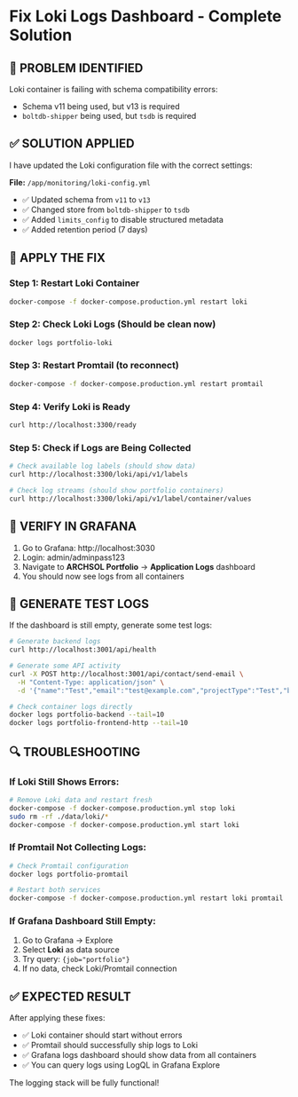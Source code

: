 # Fix Loki Logs Dashboard - Complete Solution

## 🔧 **PROBLEM IDENTIFIED**
Loki container is failing with schema compatibility errors:
- Schema v11 being used, but v13 is required
- `boltdb-shipper` being used, but `tsdb` is required

## ✅ **SOLUTION APPLIED**
I have updated the Loki configuration file with the correct settings:

**File:** `/app/monitoring/loki-config.yml`
- ✅ Updated schema from `v11` to `v13`
- ✅ Changed store from `boltdb-shipper` to `tsdb`
- ✅ Added `limits_config` to disable structured metadata
- ✅ Added retention period (7 days)

## 🚀 **APPLY THE FIX**

### Step 1: Restart Loki Container
```bash
docker-compose -f docker-compose.production.yml restart loki
```

### Step 2: Check Loki Logs (Should be clean now)
```bash
docker logs portfolio-loki
```

### Step 3: Restart Promtail (to reconnect)
```bash
docker-compose -f docker-compose.production.yml restart promtail
```

### Step 4: Verify Loki is Ready
```bash
curl http://localhost:3300/ready
```

### Step 5: Check if Logs are Being Collected
```bash
# Check available log labels (should show data)
curl http://localhost:3300/loki/api/v1/labels

# Check log streams (should show portfolio containers)
curl http://localhost:3300/loki/api/v1/label/container/values
```

## 🎯 **VERIFY IN GRAFANA**

1. Go to Grafana: http://localhost:3030
2. Login: admin/adminpass123
3. Navigate to **ARCHSOL Portfolio** → **Application Logs** dashboard
4. You should now see logs from all containers

## 🧪 **GENERATE TEST LOGS**

If the dashboard is still empty, generate some test logs:

```bash
# Generate backend logs
curl http://localhost:3001/api/health

# Generate some API activity
curl -X POST http://localhost:3001/api/contact/send-email \
  -H "Content-Type: application/json" \
  -d '{"name":"Test","email":"test@example.com","projectType":"Test","budget":"1000","timeline":"1 month","message":"Test log generation"}'

# Check container logs directly
docker logs portfolio-backend --tail=10
docker logs portfolio-frontend-http --tail=10
```

## 🔍 **TROUBLESHOOTING**

### If Loki Still Shows Errors:
```bash
# Remove Loki data and restart fresh
docker-compose -f docker-compose.production.yml stop loki
sudo rm -rf ./data/loki/*
docker-compose -f docker-compose.production.yml start loki
```

### If Promtail Not Collecting Logs:
```bash
# Check Promtail configuration
docker logs portfolio-promtail

# Restart both services
docker-compose -f docker-compose.production.yml restart loki promtail
```

### If Grafana Dashboard Still Empty:
1. Go to Grafana → Explore
2. Select **Loki** as data source
3. Try query: `{job="portfolio"}`
4. If no data, check Loki/Promtail connection

## ✅ **EXPECTED RESULT**

After applying these fixes:
- ✅ Loki container should start without errors
- ✅ Promtail should successfully ship logs to Loki
- ✅ Grafana logs dashboard should show data from all containers
- ✅ You can query logs using LogQL in Grafana Explore

The logging stack will be fully functional!